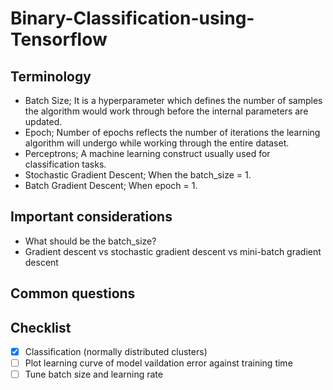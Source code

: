 # Binary-Classification-using-Tensorflow

## Terminology

* Batch Size;
  It is a hyperparameter which defines the number of samples the algorithm would work through before the internal parameters are updated.
* Epoch;
  Number of epochs reflects the number of iterations the learning algorithm will undergo while working through the entire dataset.
* Perceptrons;
  A machine learning construct usually used for classification tasks.
* Stochastic Gradient Descent;
  When the batch_size = 1.
* Batch Gradient Descent;
  When epoch = 1.

## Important considerations

* What should be the batch_size?
* Gradient descent vs stochastic gradient descent vs mini-batch gradient descent

## Common questions


## Checklist

- [x] Classification (normally distributed clusters)
- [ ] Plot learning curve of model vaildation error against training time
- [ ] Tune batch size and learning rate 
